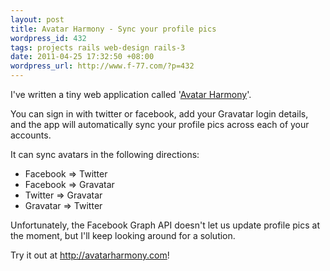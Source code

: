 ```yaml
---
layout: post
title: Avatar Harmony - Sync your profile pics
wordpress_id: 432
tags: projects rails web-design rails-3
date: 2011-04-25 17:32:50 +08:00
wordpress_url: http://www.f-77.com/?p=432
---
```

I've written a tiny web application called '<a href="http://avatarharmony.com">Avatar Harmony</a>'.

You can sign in with twitter or facebook, add your Gravatar login details, and the app will automatically sync your profile pics across each of your accounts.

It can sync avatars in the following directions:

<ul>
	<li>Facebook =&gt; Twitter</li>
	<li>Facebook =&gt; Gravatar</li>
	<li>Twitter =&gt; Gravatar</li>
	<li>Gravatar =&gt; Twitter</li>
</ul>

<p>Unfortunately, the Facebook Graph API doesn't let us update profile pics at the moment, but I'll keep looking around for a solution.</p>

<p>Try it out at <a href="http://avatarharmony.com">http://avatarharmony.com</a>!</p>

